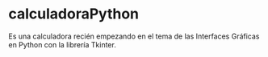 # calculadoraPython
Es una calculadora recién empezando en el tema de las Interfaces Gráficas en Python con la librería Tkinter.
